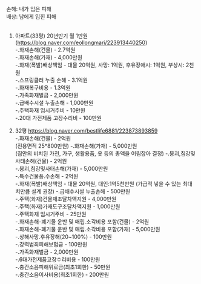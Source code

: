 손해: 내가 입은 피해<br/>
배상: 남에게 입힌 피해<br/><br/>

1. 아파트(33평) 20년만기 월 1만원 (https://blog.naver.com/eollongmari/223913440250) <br/>
-.화재손해(건물) - 2.7억원 <br/> 
-.화재손해(가재) - 4,000만원 <br/>
-.화재(폭발)배상책임 - 대물 20억원, 사망: 1억원, 후유장애시: 1억원, 부상시: 2천원 <br/>
-.스프링클러 누출 손해 - 3.1억원 <br/>
-.화재복구비용 - 1.3억원 <br/>
-.가족화재벌금 - 2,000만원 <br/>
-.급배수시설 누출손해 - 1,000만원 <br/>
-.주택화재 임시거주비 - 10만원 <br/>
-.20대 가전제품 고장수리비 - 100만원 <br/>


2. 32평 https://blog.naver.com/bestlife6881/223873893859 <br/>
-.화재손해(건물) - 2억원 <br/> (전용면적 25*800만원)
-.화재손해(가재) - 5,000만원 <br/> (집안의 비치된 가전, 가구, 생활용품, 옷 등의 총액을 어림잡아 결정)
-.붕괴,침강및사태손해(건물) - 2억원 <br/>
-.붕괴,침강및사태손해(가재) - 5,000만원 <br/>
-.특수건물풍.수손해 - 2억원 <br/>
-.화재(폭발)배상책임 - 대물 20억원, 대인:1억5천만원 (가급적 넣을 수 있는 최대치만큼 설계 권장)
-.급배수시설 누출손해 - 500만원 <br/>
-.주택(화재)건물재조달차액지원 - 4,000만원 <br/>
-.주택(화재)가재도구조달차액지원 - 1,000만원 <br/>
-.주택화재 임시거주비 - 25만원 <br/>
-.화재손해-폐기물 운반 및 매립.소각비용 포함(건물) - 2억원 <br/> 
-.화재손해-폐기물 운반 및 매립.소각비용 포함(가재) - 5,000만원 <br/>
-.상해사망.후유장해(20~100%) - 100만원 <br/>
-.강력범죄피해보험금 - 100만원 <br/>
-.가족화재벌금 - 2,000만원 <br/>
-.6대가전제품고장수리비용 - 100만원 <br/>
-.충간소음피해위로금(최초1회한) - 50만원 <br/> 
-.충간소음이사비용(최초1회한) - 200만원 <br/> 

